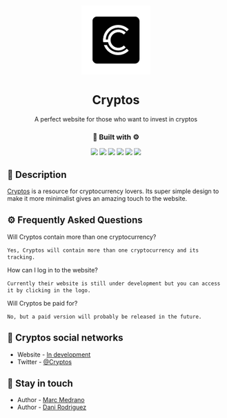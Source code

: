 <p align="center">
  <a href="https://elmarcz.github.io/Cryptos/" target="blank"><img src="https://raw.githubusercontent.com/elmarcz/Cryptos/main/Src/Cryptos.png" width="160" alt="Dot Logo" /></a>
  <h1 align="center" href="https://elmarcz.github.io/Cryptos/">Cryptos</h1>
</p>
<p align="center">A perfect website for those who want to invest in cryptos</p>
<h3 align="center">🔨 Built with ⚙️</h3>
<p align="center">
  <img src='https://raw.githubusercontent.com/sammwyy/sammwyy/master/skills/javascript.jpg' height='50px'>
   <img src='https://raw.githubusercontent.com/sammwyy/sammwyy/master/skills/css.png' height='50px'/>
   <img src='https://raw.githubusercontent.com/sammwyy/sammwyy/master/skills/html.png' height='50px'>
  <img src='https://camo.githubusercontent.com/29e705dcac8d111d67e72cab2037b3d7a5a8dc63ca9291a7a3f226baccb07f28/68747470733a2f2f63646e2e776f726c64766563746f726c6f676f2e636f6d2f6c6f676f732f6e6f64656a732d69636f6e2e737667' height='50px'/>
   <img src='https://camo.githubusercontent.com/c10bbec541caa795eee7a0ada0415e2fe7c04b4f89aaa8ebc76e1d1ac2ede1d6/68747470733a2f2f696d672e69636f6e73382e636f6d2f636f6c6f722f3435322f6d6f6e676f64622e706e67' height='50px'>
  <img src='https://raw.githubusercontent.com/sammwyy/sammwyy/master/skills/express.png' height='50px'>
  </p>


## 📝 Description

[Cryptos](https://elmarcz.github.io/Cryptos/) is a resource for cryptocurrency lovers. Its super simple design to make it more minimalist gives an amazing touch to the website.

## ⚙ Frequently Asked Questions

Will Cryptos contain more than one cryptocurrency?
```
Yes, Cryptos will contain more than one cryptocurrency and its tracking.
```

How can I log in to the website?
```
Currently their website is still under development but you can access it by clicking in the logo.
```

Will Cryptos be paid for?
```
No, but a paid version will probably be released in the future.
```

## 💼 Cryptos social networks

- Website - [In development](https://elmarcz.github.io/Cryptos/)
- Twitter - [@Cryptos](https://twitter.com/Deathland)

## 📱 Stay in touch

- Author - [Marc Medrano](https://www.flowcode.com/page/elmarc)
- Author - [Dani Rodriguez](https://github.com/Dani-Rodriguez-Penya)
